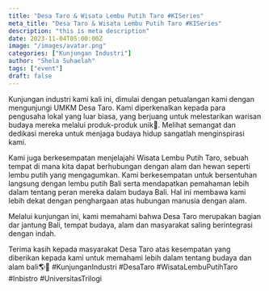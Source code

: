 ```yaml
---
title: "Desa Taro & Wisata Lembu Putih Taro #KISeries"
meta_title: "Desa Taro & Wisata Lembu Putih Taro #KISeries"
description: "this is meta description"
date: 2023-11-04T05:00:00Z
image: "/images/avatar.png"
categories: ["Kunjungan Industri"]
author: "Shela Suhaelah"
tags: ["event"]
draft: false
---
```


Kunjungan industri kami kali ini, dimulai dengan petualangan kami dengan mengunjungi UMKM Desa Taro. Kami diperkenalkan kepada para pengusaha lokal yang luar biasa, yang berjuang untuk melestarikan warisan budaya mereka melalui produk-produk unik🤩. Melihat semangat dan dedikasi mereka untuk menjaga budaya hidup sangatlah menginspirasi kami.

Kami juga berkesempatan menjelajahi Wisata Lembu Putih Taro, sebuah tempat di mana kita dapat berhubungan dengan alam dan hewan seperti lembu putih yang mengagumkan. Kami berkesempatan untuk bersentuhan langsung dengan lembu putih Bali serta mendapatkan pemahaman lebih dalam tentang peran mereka dalam budaya Bali. Hal ini membawa kami lebih dekat dengan penghargaan atas hubungan manusia dengan alam.

Melalui kunjungan ini, kami memahami bahwa Desa Taro merupakan bagian dar jantung Bali, tempat budaya, alam dan masyarakat saling berintegrasi dengan indah.

Terima kasih kepada masyarakat Desa Taro atas kesempatan yang diberikan kepada kami untuk memahami lebih dalam tentang budaya dan alam bali🌎🌷
#KunjunganIndustri #DesaTaro #WisataLembuPutihTaro #Inbistro #UniversitasTrilogi